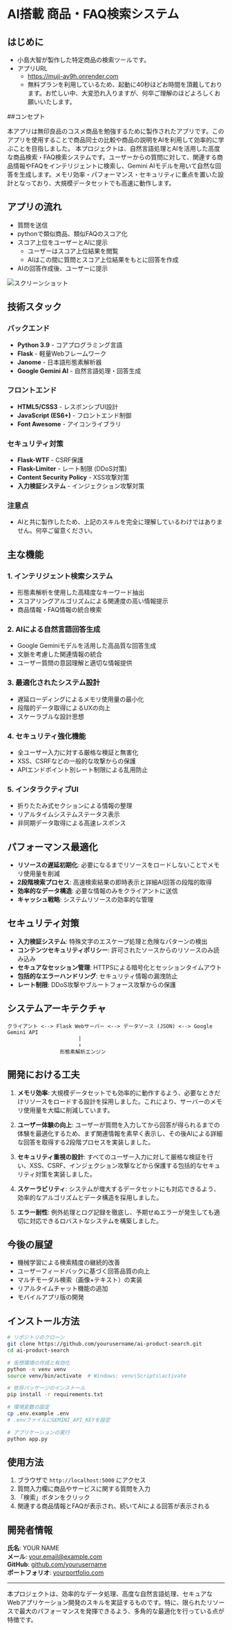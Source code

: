 # AI搭載 商品・FAQ検索システム

## はじめに

- 小島大智が製作した特定商品の検索ツールです。
- アプリURL
  - https://muji-av9h.onrender.com
  - 無料プランを利用しているため、起動に40秒ほどお時間を頂戴しております。お忙しい中、大変恐れ入りますが、何卒ご理解のほどよろしくお願いいたします。

##コンセプト

本アプリは無印良品のコスメ商品を勉強するために製作されたアプリです。このアプリを使用することで商品同士の比較や商品の説明をAIを利用して効率的に学ぶことを目指しました。
本プロジェクトは、自然言語処理とAIを活用した高度な商品検索・FAQ検索システムです。ユーザーからの質問に対して、関連する商品情報やFAQをインテリジェントに検索し、Gemini AIモデルを用いて自然な回答を生成します。メモリ効率・パフォーマンス・セキュリティに重点を置いた設計となっており、大規模データセットでも高速に動作します。

## アプリの流れ

- 質問を送信
- pythonで類似商品、類似FAQのスコア化
- スコア上位をユーザーとAIに提示
  - ユーザーはスコア上位結果を閲覧
  - AIはこの間に質問とスコア上位結果をもとに回答を作成
- AIの回答作成後、ユーザーに提示

![スクリーンショット](./screenshot.png)

## 技術スタック

### バックエンド
- **Python 3.9** - コアプログラミング言語
- **Flask** - 軽量Webフレームワーク
- **Janome** - 日本語形態素解析器
- **Google Gemini AI** - 自然言語処理・回答生成

### フロントエンド
- **HTML5/CSS3** - レスポンシブUI設計
- **JavaScript (ES6+)** - フロントエンド制御
- **Font Awesome** - アイコンライブラリ

### セキュリティ対策
- **Flask-WTF** - CSRF保護
- **Flask-Limiter** - レート制限 (DDoS対策)
- **Content Security Policy** - XSS攻撃対策
- **入力検証システム** - インジェクション攻撃対策

### 注意点
- AIと共に製作したため、上記のスキルを完全に理解しているわけではありません。何卒ご留意ください。

## 主な機能

### 1. インテリジェント検索システム
- 形態素解析を使用した高精度なキーワード抽出
- スコアリングアルゴリズムによる関連度の高い情報提示
- 商品情報・FAQ情報の統合検索

### 2. AIによる自然言語回答生成
- Google Geminiモデルを活用した高品質な回答生成
- 文脈を考慮した関連情報の統合
- ユーザー質問の意図理解と適切な情報提供

### 3. 最適化されたシステム設計
- 遅延ローディングによるメモリ使用量の最小化
- 段階的データ取得によるUXの向上
- スケーラブルな設計思想

### 4. セキュリティ強化機能
- 全ユーザー入力に対する厳格な検証と無害化
- XSS、CSRFなどの一般的な攻撃からの保護
- APIエンドポイント別レート制限による乱用防止

### 5. インタラクティブUI
- 折りたたみ式セクションによる情報の整理
- リアルタイムシステムステータス表示
- 非同期データ取得による高速レスポンス

## パフォーマンス最適化

- **リソースの遅延初期化**: 必要になるまでリソースをロードしないことでメモリ使用量を削減
- **2段階検索プロセス**: 高速検索結果の即時表示と詳細AI回答の段階的取得
- **効率的なデータ構造**: 必要な情報のみをクライアントに送信
- **キャッシュ戦略**: システムリソースの効率的な管理

## セキュリティ対策

- **入力検証システム**: 特殊文字のエスケープ処理と危険なパターンの検出
- **コンテンツセキュリティポリシー**: 許可されたソースからのリソースのみ読み込み
- **セキュアなセッション管理**: HTTPSによる暗号化とセッションタイムアウト
- **包括的なエラーハンドリング**: セキュリティ情報の漏洩防止
- **レート制限**: DDoS攻撃やブルートフォース攻撃からの保護

## システムアーキテクチャ

```
クライアント <--> Flask Webサーバー <--> データソース (JSON) <--> Google Gemini API
                       |
                       ↓
                 形態素解析エンジン
```

## 開発における工夫

1. **メモリ効率**: 大規模データセットでも効率的に動作するよう、必要なときだけリソースをロードする設計を採用しました。これにより、サーバーのメモリ使用量を大幅に削減しています。

2. **ユーザー体験の向上**: ユーザーが質問を入力してから回答が得られるまでの体験を最適化するため、まず関連情報を素早く表示し、その後AIによる詳細な回答を取得する2段階プロセスを実装しました。

3. **セキュリティ重視の設計**: すべてのユーザー入力に対して厳格な検証を行い、XSS、CSRF、インジェクション攻撃などから保護する包括的なセキュリティ対策を実装しました。

4. **スケーラビリティ**: システムが増大するデータセットにも対応できるよう、効率的なアルゴリズムとデータ構造を採用しました。

5. **エラー耐性**: 例外処理とログ記録を徹底し、予期せぬエラーが発生しても適切に対応できるロバストなシステムを構築しました。

## 今後の展望

- 機械学習による検索精度の継続的改善
- ユーザーフィードバックに基づく回答品質の向上
- マルチモーダル検索（画像+テキスト）の実装
- リアルタイムチャット機能の追加
- モバイルアプリ版の開発

## インストール方法

```bash
# リポジトリのクローン
git clone https://github.com/yourusername/ai-product-search.git
cd ai-product-search

# 仮想環境の作成と有効化
python -m venv venv
source venv/bin/activate  # Windows: venv\Scripts\activate

# 依存パッケージのインストール
pip install -r requirements.txt

# 環境変数の設定
cp .env.example .env
# .envファイルにGEMINI_API_KEYを設定

# アプリケーションの実行
python app.py
```

## 使用方法

1. ブラウザで `http://localhost:5000` にアクセス
2. 質問入力欄に商品やサービスに関する質問を入力
3. 「検索」ボタンをクリック
4. 関連する商品情報とFAQが表示され、続いてAIによる回答が表示される

## 開発者情報

**氏名**: YOUR NAME  
**メール**: your.email@example.com  
**GitHub**: [github.com/yourusername](https://github.com/yourusername)  
**ポートフォリオ**: [yourportfolio.com](https://yourportfolio.com)

---

本プロジェクトは、効率的なデータ処理、高度な自然言語処理、セキュアなWebアプリケーション開発のスキルを実証するものです。特に、限られたリソースで最大のパフォーマンスを発揮できるよう、多角的な最適化を行っている点が特徴です。
